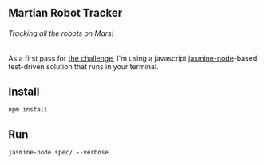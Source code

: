 ## Martian Robot Tracker
###### Tracking all the robots on Mars! 

As a first pass for [the challenge](https://gist.github.com/winnab/61302fec56ace204064e), I'm using a javascript [jasmine-node](https://github.com/mhevery/jasmine-node)-based test-driven solution that runs in your terminal.

## Install
```
npm install
```

## Run
```
jasmine-node spec/ --verbose
```
